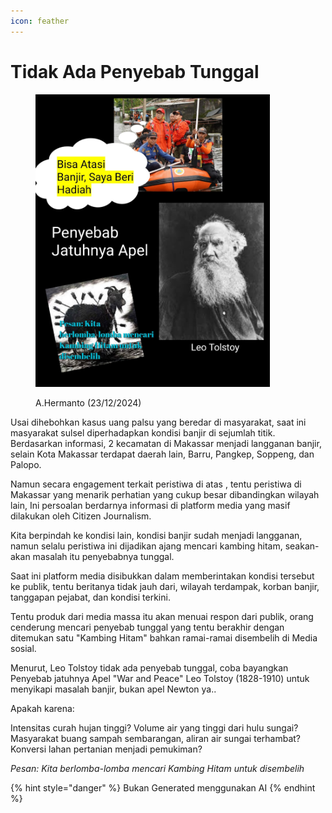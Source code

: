 ```yaml
---
icon: feather
---
```


# Tidak Ada Penyebab Tunggal

<figure><img src="../.gitbook/assets/image (2).png" alt="" width="375"><figcaption><p>A.Hermanto (23/12/2024)</p></figcaption></figure>

Usai dihebohkan kasus uang palsu yang beredar di masyarakat, saat ini masyarakat sulsel diperhadapkan kondisi banjir di sejumlah titik. Berdasarkan informasi, 2 kecamatan di Makassar menjadi langganan banjir, selain Kota Makassar terdapat daerah lain, Barru, Pangkep, Soppeng, dan Palopo.

Namun secara engagement terkait peristiwa di atas , tentu peristiwa di Makassar yang menarik perhatian yang cukup besar dibandingkan wilayah lain, Ini persoalan berdarnya informasi di platform media yang masif dilakukan oleh Citizen Journalism.

Kita berpindah ke kondisi lain, kondisi banjir sudah menjadi langganan, namun selalu peristiwa ini dijadikan ajang mencari kambing hitam, seakan-akan masalah itu penyebabnya tunggal.

Saat ini platform media disibukkan dalam memberintakan kondisi tersebut ke publik, tentu beritanya tidak jauh dari, wilayah terdampak, korban banjir, tanggapan pejabat, dan kondisi terkini.

Tentu produk dari media massa itu akan menuai respon dari publik, orang cenderung mencari penyebab tunggal yang tentu berakhir dengan ditemukan satu "Kambing Hitam" bahkan ramai-ramai disembelih di Media sosial.

Menurut, Leo Tolstoy tidak ada penyebab tunggal, coba bayangkan Penyebab jatuhnya Apel "War and Peace" Leo Tolstoy (1828-1910) untuk menyikapi masalah banjir, bukan apel Newton ya..

Apakah karena:

Intensitas curah hujan tinggi? Volume air yang tinggi dari hulu sungai? Masyarakat buang sampah sembarangan, aliran air sungai terhambat? Konversi lahan pertanian menjadi pemukiman?

_Pesan: Kita berlomba-lomba mencari Kambing Hitam untuk disembelih_

{% hint style="danger" %}
Bukan Generated menggunakan AI
{% endhint %}

